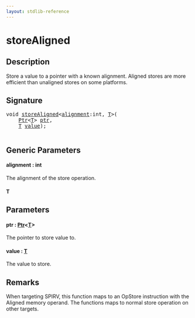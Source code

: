 ```yaml
---
layout: stdlib-reference
---
```


# storeAligned

## Description

Store a value to a pointer with a known alignment.
Aligned stores are more efficient than unaligned stores on some platforms.



## Signature 

<pre>
<span class="code_keyword">void</span> <a href=".html">storeAligned</a>&lt;<a href=".html#decl-alignment" class="code_var">alignment</a>:<span class="code_keyword">int</span>, <a href=".html#typeparam-T" class="code_type">T</a>&gt;(
    <a href="../../types/ptr-0/index.html" class="code_type">Ptr</a>&lt;<a href=".html#typeparam-T" class="code_type">T</a>&gt; <a href=".html#decl-ptr" class="code_param">ptr</a>,
    <a href=".html#typeparam-T" class="code_type">T</a> <a href=".html#decl-value" class="code_param">value</a>);

</pre>

## Generic Parameters

####  <a id="decl-alignment"></a>alignment  : int
The alignment of the store operation.

####  <a id="typeparam-T"></a>T

## Parameters

####  <a id="decl-ptr"></a>ptr  : [Ptr](../../types/ptr-0/index.html)\<[T](../../types/ptr-0/index.html#typeparam-T)\>
The pointer to store value to.

####  <a id="decl-value"></a>value  : [T](.html#typeparam-T)
The value to store.


## Remarks
When targeting SPIRV, this function maps to an <span class='code'>OpStore</span> instruction with the <span class='code'>Aligned</span> memory operand.
The functions maps to normal store operation on other targets.


